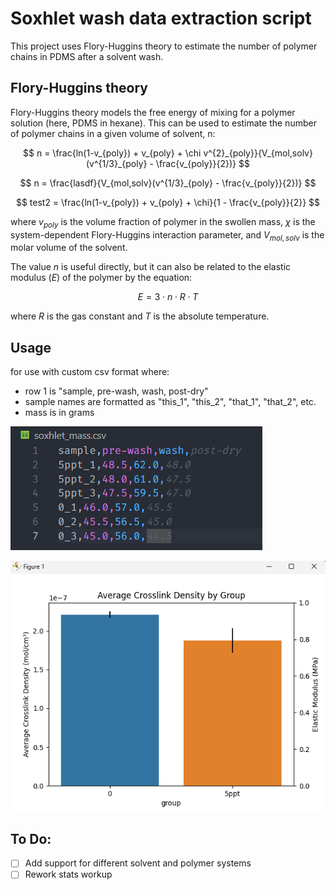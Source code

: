 # Soxhlet wash data extraction script

This project uses Flory-Huggins theory to estimate the number of polymer chains in PDMS after a solvent wash. 

 ## Flory-Huggins theory

 Flory-Huggins theory models the free energy of mixing for a polymer solution (here, PDMS in hexane).  This can be used to estimate the number of polymer chains in a given volume of solvent, n:

$$
n = \frac{ln(1-v_{poly}) + v_{poly} + \chi v^{2}_{poly}}{V_{mol,solv}(v^{1/3}_{poly} - \frac{v_{poly}}{2})}
$$

$$
n = \frac{lasdf}{V_{mol,solv}(v^{1/3}_{poly} - \frac{v_{poly}}{2})}
$$

$$
test2 = \frac{ln(1-v_{poly}) + v_{poly} + \chi}{1 - \frac{v_{poly}}{2}}
$$


where $v_{poly}$ is the volume fraction of polymer in the swollen mass, $\chi$ is the system-dependent Flory-Huggins interaction parameter, and $V_{mol,solv}$ is the molar volume of the solvent.

The value $n$ is useful directly, but it can also be related to the elastic modulus ($E$) of the polymer by the equation:

$$
E = 3 \cdot n \cdot R \cdot T
$$

where $R$ is the gas constant and $T$ is the absolute temperature.

## Usage
for use with custom csv format where:
   - row 1 is "sample, pre-wash, wash, post-dry"
   - sample names are formatted as "this_1", "this_2", "that_1", "that_2", etc.
   - mass is in grams

 ![example csv](images/example_csv.png "Example CSV Format")
 
 ![example output](images/example_output.png "Example Output")

 ## To Do:
   - [ ] Add support for different solvent and polymer systems
   - [ ] Rework stats workup
